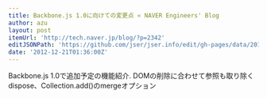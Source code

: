 ```yaml
---
title: Backbone.js 1.0に向けての変更点 « NAVER Engineers' Blog
author: azu
layout: post
itemUrl: 'http://tech.naver.jp/blog/?p=2342'
editJSONPath: 'https://github.com/jser/jser.info/edit/gh-pages/data/2012/12/index.json'
date: '2012-12-21T01:36:00Z'
---
```

Backbone.js 1.0で追加予定の機能紹介.
DOMの削除に合わせて参照も取り除くdispose、Collection.add()のmergeオプション
